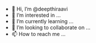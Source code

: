 - 👋 Hi, I’m @deepthiraavi
- 👀 I’m interested in ...
- 🌱 I’m currently learning ...
- 💞️ I’m looking to collaborate on ...
- 📫 How to reach me ...

<!---
deepthiraavi/deepthiraavi is a ✨ special ✨ repository because its `README.md` (this file) appears on your GitHub profile.
You can click the Preview link to take a look at your changes.
--->
